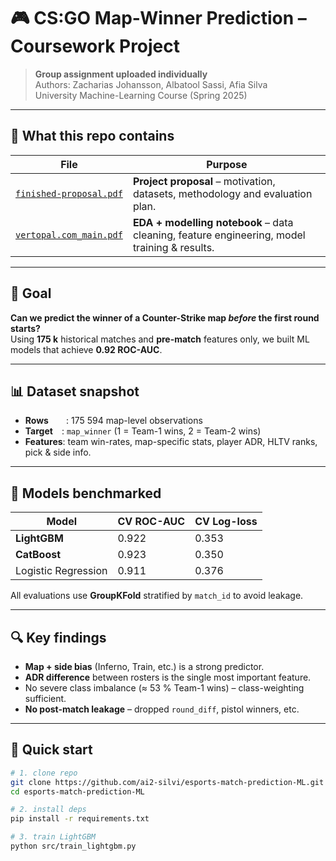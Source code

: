 # 🎮 CS:GO Map-Winner Prediction – Coursework Project

> **Group assignment uploaded individually**  
> Authors: Zacharias Johansson, Albatool Sassi, Afia Silva  
> University Machine-Learning Course (Spring 2025)

---

## 📌 What this repo contains

| File | Purpose |
|------|---------|
| [`finished-proposal.pdf`](finished-proposal.pdf) | **Project proposal** – motivation, datasets, methodology and evaluation plan. |
| [`vertopal.com_main.pdf`](vertopal.com_main.pdf) | **EDA + modelling notebook** – data cleaning, feature engineering, model training & results. |

---

## 🎯 Goal

**Can we predict the winner of a Counter-Strike map *before* the first round starts?**  
Using **175 k** historical matches and **pre-match** features only, we built ML models that achieve **0.92 ROC-AUC**.

---

## 📊 Dataset snapshot

- **Rows**  : 175 594 map-level observations  
- **Target** : `map_winner` (1 = Team-1 wins, 2 = Team-2 wins)  
- **Features**: team win-rates, map-specific stats, player ADR, HLTV ranks, pick & side info.

---

## 🧪 Models benchmarked

| Model | CV ROC-AUC | CV Log-loss |
|-------|-----------|-------------|
| **LightGBM** | 0.922 | 0.353 |
| **CatBoost** | 0.923 | 0.350 |
| Logistic Regression | 0.911 | 0.376 |

All evaluations use **GroupKFold** stratified by `match_id` to avoid leakage.

---

## 🔍 Key findings

- **Map + side bias** (Inferno, Train, etc.) is a strong predictor.  
- **ADR difference** between rosters is the single most important feature.  
- No severe class imbalance (≈ 53 % Team-1 wins) – class-weighting sufficient.  
- **No post-match leakage** – dropped `round_diff`, pistol winners, etc.

---

## 🚀 Quick start

```bash
# 1. clone repo
git clone https://github.com/ai2-silvi/esports-match-prediction-ML.git
cd esports-match-prediction-ML

# 2. install deps
pip install -r requirements.txt

# 3. train LightGBM
python src/train_lightgbm.py
